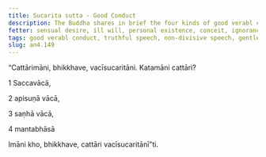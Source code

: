 ```yaml
---
title: Sucarita sutta - Good Conduct
description: The Buddha shares in brief the four kinds of good verabl conduct - 1) truthful speech, 2) non-divisive speech, 3) gentle speech, and 4) wise counsel.
fetter: sensual desire, ill will, personal existence, conceit, ignorance
tags: good verabl conduct, truthful speech, non-divisive speech, gentle speech, wise counsel, speech, communication, an, an4
slug: an4.149
---
```


“Cattārimāni, bhikkhave, vacīsucaritāni. Katamāni cattāri?

1 Saccavācā,

2 apisuṇā vācā,

3 saṇhā vācā,

4 mantabhāsā

Imāni kho, bhikkhave, cattāri vacīsucaritānī”ti.
